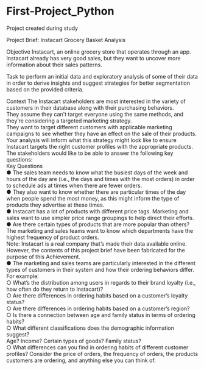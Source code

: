 # First-Project_Python
Project created during study 

Project Brief: Instacart Grocery Basket Analysis
  
Objective
Instacart, an online grocery store that operates through an app. 
Instacart already has very good sales, but they want to uncover more information about their sales patterns. 

Task
to perform an initial data and exploratory analysis of some of their data in order to derive insights and suggest strategies for better segmentation based on the provided criteria.

Context
The Instacart stakeholders are most interested in the variety of customers in their database along with their purchasing behaviors. <br />
They assume they can't target everyone using the same methods, and they’re considering a targeted marketing strategy. <br />
They want to target different customers with applicable marketing campaigns to see whether they have an effect on the sale of their products. Your analysis will inform what this strategy might look like to ensure Instacart targets the right customer profiles with the appropriate products.<br />
The stakeholders would like to be able to answer the following key questions:<br />
Key Questions<br />
● The sales team needs to know what the busiest days of the week and hours of the day are (i.e., the days and times with the most orders) in order to schedule ads at times when there are fewer orders.<br />● They also want to know whether there are particular times of the day when people spend the most money, as this might inform the type of products they advertise at these times.<br />● Instacart has a lot of products with different price tags. Marketing and sales want to use simpler price range groupings to help direct their efforts.<br />● Are there certain types of products that are more popular than others? The marketing and sales teams want to know which departments have the highest frequency of product orders.<br />
Note: Instacart is a real company that’s made their data available online. However, the contents of this project brief have been fabricated for the purpose of this Achievement.<br />
● The marketing and sales teams are particularly interested in the different types of customers in their system and how their ordering behaviors differ. For example:<br />
○ What’s the distribution among users in regards to their brand loyalty (i.e., how often do they return to Instacart)?<br />
○ Are there differences in ordering habits based on a customer’s loyalty status?<br />
○ Are there differences in ordering habits based on a customer’s region?<br />
○ Is there a connection between age and family status in terms of ordering
habits?<br />
○ What different classifications does the demographic information suggest?<br />
Age? Income? Certain types of goods? Family status?<br />
○ What differences can you find in ordering habits of different customer
profiles? Consider the price of orders, the frequency of orders, the products customers are ordering, and anything else you can think of.
